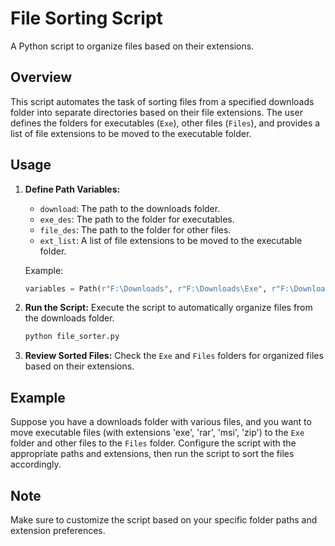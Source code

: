 # File Sorting Script

A Python script to organize files based on their extensions.

## Overview

This script automates the task of sorting files from a specified downloads folder into separate directories based on their file extensions. The user defines the folders for executables (`Exe`), other files (`Files`), and provides a list of file extensions to be moved to the executable folder.

## Usage

1. **Define Path Variables:**
   - `download`: The path to the downloads folder.
   - `exe_des`: The path to the folder for executables.
   - `file_des`: The path to the folder for other files.
   - `ext_list`: A list of file extensions to be moved to the executable folder.

   Example:
   ```python
   variables = Path(r"F:\Downloads", r"F:\Downloads\Exe", r"F:\Downloads\Files", ['exe', 'rar', 'msi', 'zip'])
   ```

2. **Run the Script:**
   Execute the script to automatically organize files from the downloads folder.

   ```bash
   python file_sorter.py
   ```

3. **Review Sorted Files:**
   Check the `Exe` and `Files` folders for organized files based on their extensions.

## Example

Suppose you have a downloads folder with various files, and you want to move executable files (with extensions 'exe', 'rar', 'msi', 'zip') to the `Exe` folder and other files to the `Files` folder. Configure the script with the appropriate paths and extensions, then run the script to sort the files accordingly.

## Note

Make sure to customize the script based on your specific folder paths and extension preferences.

